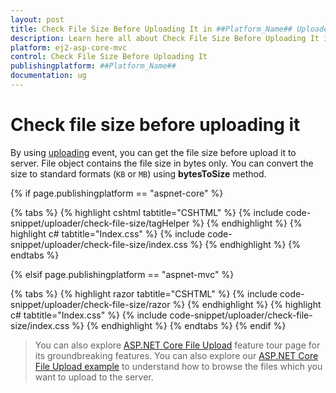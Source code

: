 ```yaml
---
layout: post
title: Check File Size Before Uploading It in ##Platform_Name## Uploader Component
description: Learn here all about Check File Size Before Uploading It in Syncfusion ##Platform_Name## Uploader component of Syncfusion Essential JS 2 and more.
platform: ej2-asp-core-mvc
control: Check File Size Before Uploading It
publishingplatform: ##Platform_Name##
documentation: ug
---
```



# Check file size before uploading it

By using [uploading](https://help.syncfusion.com/cr/aspnetcore-js2/Syncfusion.EJ2.Inputs.Uploader.html#Syncfusion_EJ2_Inputs_Uploader_Uploading) event, you can get the file size before upload it to server.
File object contains the file size in bytes only.
You can convert the size to standard formats (`KB` or `MB`) using **bytesToSize** method.

{% if page.publishingplatform == "aspnet-core" %}

{% tabs %}
{% highlight cshtml tabtitle="CSHTML" %}
{% include code-snippet/uploader/check-file-size/tagHelper %}
{% endhighlight %}
{% highlight c# tabtitle="Index.css" %}
{% include code-snippet/uploader/check-file-size/index.css %}
{% endhighlight %}
{% endtabs %}

{% elsif page.publishingplatform == "aspnet-mvc" %}

{% tabs %}
{% highlight razor tabtitle="CSHTML" %}
{% include code-snippet/uploader/check-file-size/razor %}
{% endhighlight %}
{% highlight c# tabtitle="Index.css" %}
{% include code-snippet/uploader/check-file-size/index.css %}
{% endhighlight %}
{% endtabs %}
{% endif %}



> You can also explore [ASP.NET Core File Upload](https://www.syncfusion.com/aspnet-core-ui-controls/file-upload) feature tour page for its groundbreaking features. You can also explore our [ASP.NET Core File Upload example](https://ej2.syncfusion.com/aspnetcore/Uploader/DefaultFunctionalities#/material) to understand how to browse the files which you want to upload to the server.